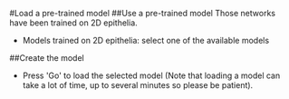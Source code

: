 #Load a pre-trained model
##Use a pre-trained model
Those networks have been trained on 2D epithelia. 

- Models trained on 2D epithelia: select one of the available models

##Create the model
* Press 'Go' to load the selected model (Note that loading a model can take a lot of time, up to several minutes so please be patient).